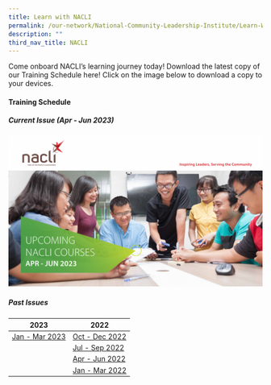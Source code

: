 ```yaml
---
title: Learn with NACLI
permalink: /our-network/National-Community-Leadership-Institute/Learn-With-NACLI/
description: ""
third_nav_title: NACLI
---
```

Come onboard NACLI’s learning journey today!  Download the latest copy of our Training Schedule here!  Click on the image below to download a copy to your devices.

#### Training Schedule 

##### Current Issue (Apr - Jun 2023)

![[](/files/Our%20Network/NACLI/Learn%20With%20NACLI/naclicourses-issue7-apr-jun-2023%20(Cover).pdf)](images/Our%20Network/NACLI/naclicourses-issue7-apr-jun-2023%20(Cover).png)

##### Past Issues

| 2023 |  2022 |   
| ------- |  ------- | 
| [Jan - Mar 2023]()| [Oct - Dec 2022](/files/Our%20Network/NACLI/Learn%20With%20NACLI/naclicourses-issue5-oct-dec-2022.pdf) |  
| | [Jul - Sep 2022](/files/Our%20Network/NACLI/Learn%20With%20NACLI/naclicourses-issue4-jul-sep-2022%20(1).pdf) |   
| | [Apr - Jun 2022](/files/NACLI/02%20Learn%20with%20NACLI/naclicourses-issue3-apr-jun-2022.pdf) | 
| | [Jan - Mar 2022](/files/NACLI/02%20Learn%20with%20NACLI/naclicourses-issue2-janmar-2022.pdf) |